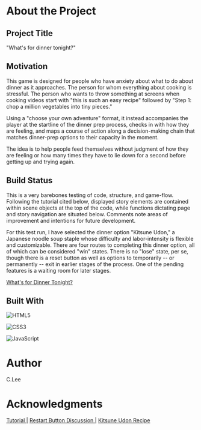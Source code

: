 # About the Project

## Project Title

"What's for dinner tonight?" 

## Motivation

This game is designed for people who have anxiety about what to do about dinner as it approaches. The person for whom everything about cooking is stressful. The person who wants to throw something at screens when cooking videos start with "this is such an easy recipe" followed by "Step 1: chop a million vegetables into tiny pieces." 

Using a "choose your own adventure" format, it instead accompanies the player at the startline of the dinner prep process, checks in with how they are feeling, and maps a course of action along a decision-making chain that matches dinner-prep options to their capacity in the moment.

The idea is to help people feed themselves without judgment of how they are feeling or how many times they have to lie down for a second before getting up and trying again.

## Build Status

This is a very barebones testing of code, structure, and game-flow. Following the tutorial cited below, displayed story elements are contained within scene objects at the top of the code, while functions dictating page and story navigation are situated below. Comments note areas of improvement and intentions for future development.

For this test run, I have selected the dinner option "Kitsune Udon," a Japanese noodle soup staple whose difficulty and labor-intensity is flexible and customizable. There are four routes to completing this dinner option, all of which can be considered "win" states. There is no "lose" state, per se, though there is a reset button as well as options to temporarily -- or permanently -- exit in earlier stages of the process. One of the pending features is a waiting room for later stages.

[What's for Dinner Tonight?](https://cmslee.github.io/PW1_game/index.html)

## Built With

![HTML5](https://img.shields.io/badge/html5-%23E34F26.svg?style=for-the-badge&logo=html5&logoColor=white)

![CSS3](https://img.shields.io/badge/css3-%231572B6.svg?style=for-the-badge&logo=css3&logoColor=white)

![JavaScript](https://img.shields.io/badge/javascript-%23323330.svg?style=for-the-badge&logo=javascript&logoColor=%23F7DF1E)


# Author 

C.Lee

# Acknowledgments

[Tutorial |](https://youtu.be/kayFBMl06q8)
[Restart Button Discussion |](https://teamtreehouse.com/community/any-one-know-how-to-make-a-restart-button)
[Kitsune Udon Recipe](https://www.justonecookbook.com/kitsune-udon/)